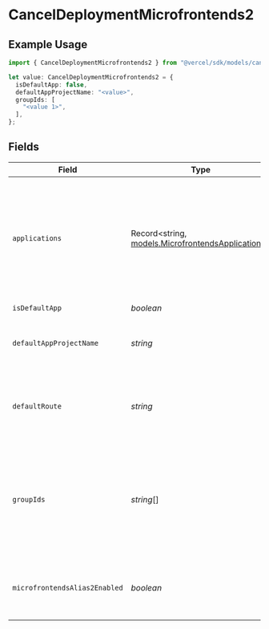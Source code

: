 # CancelDeploymentMicrofrontends2

## Example Usage

```typescript
import { CancelDeploymentMicrofrontends2 } from "@vercel/sdk/models/canceldeploymentop.js";

let value: CancelDeploymentMicrofrontends2 = {
  isDefaultApp: false,
  defaultAppProjectName: "<value>",
  groupIds: [
    "<value 1>",
  ],
};
```

## Fields

| Field                                                                                                                                                                                                                             | Type                                                                                                                                                                                                                              | Required                                                                                                                                                                                                                          | Description                                                                                                                                                                                                                       |
| --------------------------------------------------------------------------------------------------------------------------------------------------------------------------------------------------------------------------------- | --------------------------------------------------------------------------------------------------------------------------------------------------------------------------------------------------------------------------------- | --------------------------------------------------------------------------------------------------------------------------------------------------------------------------------------------------------------------------------- | --------------------------------------------------------------------------------------------------------------------------------------------------------------------------------------------------------------------------------- |
| `applications`                                                                                                                                                                                                                    | Record<string, [models.MicrofrontendsApplications](../models/microfrontendsapplications.md)>                                                                                                                                      | :heavy_minus_sign:                                                                                                                                                                                                                | A map of the other applications that are part of this group. Only defined on the default application. The field is set after deployments have been created, so can be undefined, but should be there for a successful deployment. |
| `isDefaultApp`                                                                                                                                                                                                                    | *boolean*                                                                                                                                                                                                                         | :heavy_check_mark:                                                                                                                                                                                                                | N/A                                                                                                                                                                                                                               |
| `defaultAppProjectName`                                                                                                                                                                                                           | *string*                                                                                                                                                                                                                          | :heavy_check_mark:                                                                                                                                                                                                                | The project name of the default app of this deployment's microfrontends group.                                                                                                                                                    |
| `defaultRoute`                                                                                                                                                                                                                    | *string*                                                                                                                                                                                                                          | :heavy_minus_sign:                                                                                                                                                                                                                | A path that is used to take screenshots and as the default path in preview links when a domain for this microfrontend is shown in the UI.                                                                                         |
| `groupIds`                                                                                                                                                                                                                        | *string*[]                                                                                                                                                                                                                        | :heavy_check_mark:                                                                                                                                                                                                                | The group of microfrontends that this project belongs to. Each microfrontend project must belong to a microfrontends group that is the set of microfrontends that are used together.                                              |
| `microfrontendsAlias2Enabled`                                                                                                                                                                                                     | *boolean*                                                                                                                                                                                                                         | :heavy_minus_sign:                                                                                                                                                                                                                | Whether the MicrofrontendsAlias2 team flag should be considered enabled for this deployment or not.                                                                                                                               |